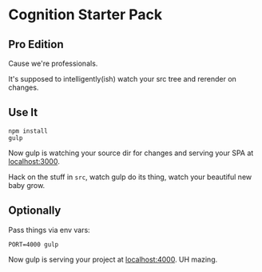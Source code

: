 # Cognition Starter Pack
## Pro Edition

Cause we're professionals.

It's supposed to intelligently(ish) watch your src tree and rerender on changes.

## Use It

    npm install
    gulp

Now gulp is watching your source dir for changes and serving your SPA at [localhost:3000](http://localhost:3000).

Hack on the stuff in `src`, watch gulp do its thing, watch your beautiful new baby grow.

## Optionally

Pass things via env vars:

    PORT=4000 gulp

Now gulp is serving your project at [localhost:4000](http://localhost:4000). UH mazing.
